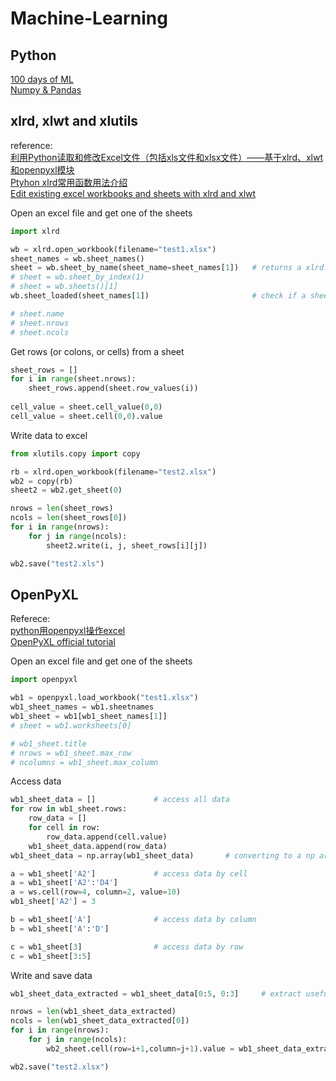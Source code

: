 # Machine-Learning

## Python
[100 days of ML](https://github.com/MLEveryday/100-Days-Of-ML-Code)  
[Numpy & Pandas](https://morvanzhou.github.io/tutorials/data-manipulation/np-pd/)

## xlrd, xlwt and xlutils
reference:  
[利用Python读取和修改Excel文件（包括xls文件和xlsx文件）——基于xlrd、xlwt和openpyxl模块](https://blog.csdn.net/sinat_28576553/article/details/81275650)  
[Ptyhon xlrd常用函数用法介绍](https://blog.csdn.net/BearStarX/article/details/81583415)  
[Edit existing excel workbooks and sheets with xlrd and xlwt](https://stackoverflow.com/questions/26957831/edit-existing-excel-workbooks-and-sheets-with-xlrd-and-xlwt)

Open an excel file and get one of the sheets
```python
import xlrd

wb = xlrd.open_workbook(filename="test1.xlsx")
sheet_names = wb.sheet_names()
sheet = wb.sheet_by_name(sheet_name=sheet_names[1])   # returns a xlrd.sheet.Sheet() object
# sheet = wb.sheet_by_index(1)
# sheet = wb.sheets()[1]
wb.sheet_loaded(sheet_names[1])                       # check if a sheet is fully loaded

# sheet.name
# sheet.nrows
# sheet.ncols
```

Get rows (or colons, or cells) from a sheet
```python
sheet_rows = []
for i in range(sheet.nrows):
    sheet_rows.append(sheet.row_values(i))
    
cell_value = sheet.cell_value(0,0)
cell_value = sheet.cell(0,0).value
```

Write data to excel
```python
from xlutils.copy import copy

rb = xlrd.open_workbook(filename="test2.xlsx")
wb2 = copy(rb)
sheet2 = wb2.get_sheet(0)

nrows = len(sheet_rows)
ncols = len(sheet_rows[0])
for i in range(nrows):
    for j in range(ncols):
        sheet2.write(i, j, sheet_rows[i][j])

wb2.save("test2.xls")
```

## OpenPyXL
Referece:  
[python用openpyxl操作excel](https://blog.csdn.net/longshenlmj/article/details/51706010)  
[OpenPyXL official tutorial](https://openpyxl.readthedocs.io/en/stable/tutorial.html#playing-with-data)  

Open an excel file and get one of the sheets
```python
import openpyxl

wb1 = openpyxl.load_workbook("test1.xlsx")
wb1_sheet_names = wb1.sheetnames
wb1_sheet = wb1[wb1_sheet_names[1]]
# sheet = wb1.worksheets[0]

# wb1_sheet.title
# nrows = wb1_sheet.max_row
# ncolumns = wb1_sheet.max_column
```

Access data
```python
wb1_sheet_data = []             # access all data
for row in wb1_sheet.rows:
    row_data = []
    for cell in row:
        row_data.append(cell.value)
    wb1_sheet_data.append(row_data)
wb1_sheet_data = np.array(wb1_sheet_data)       # converting to a np array becayse 2D list cann't do index slicing

a = wb1_sheet['A2']             # access data by cell
a = wb1_sheet['A2':'D4']
a = ws.cell(row=4, column=2, value=10)
wb1_sheet['A2'] = 3

b = wb1_sheet['A']              # access data by column
b = wb1_sheet['A':'D']

c = wb1_sheet[3]                # access data by row
c = wb1_sheet[3:5]
```

Write and save data
```python
wb1_sheet_data_extracted = wb1_sheet_data[0:5, 0:3]     # extract useful data

nrows = len(wb1_sheet_data_extracted)
ncols = len(wb1_sheet_data_extracted[0])
for i in range(nrows):
    for j in range(ncols):
        wb2_sheet.cell(row=i+1,column=j+1).value = wb1_sheet_data_extracted[i,j]    # write data to each cell

wb2.save("test2.xlsx")
```

